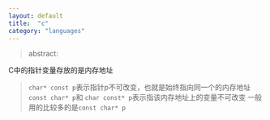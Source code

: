 ```yaml
---
layout: default
title:  "c"
category: "languages"
---
```

> abstract:

C中的指针变量存放的是内存地址
> `char* const p`表示指针p不可改变，也就是始终指向同一个的内存地址
> `const char* p`和 `char const* p`表示指该内存地址上的变量不可改变
> 一般用的比较多的是`const char* p`
 
